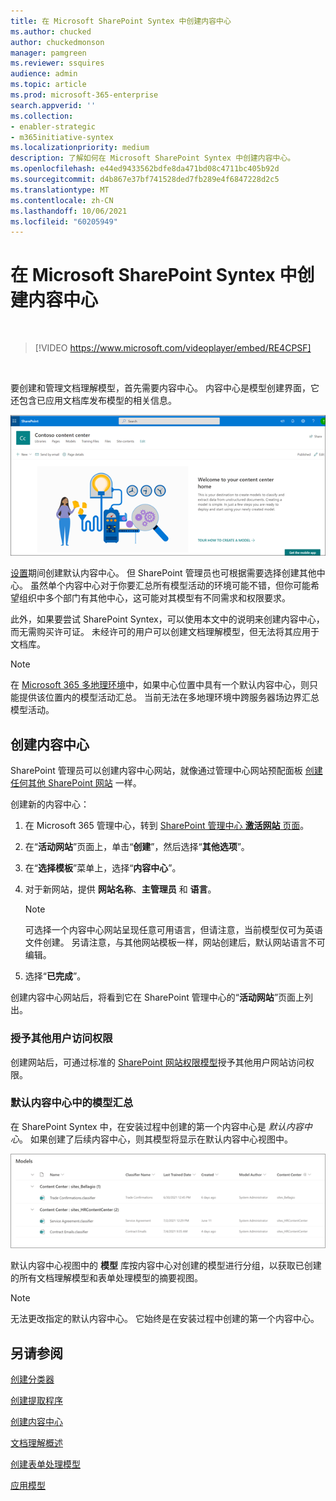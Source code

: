 ```yaml
---
title: 在 Microsoft SharePoint Syntex 中创建内容中心
ms.author: chucked
author: chuckedmonson
manager: pamgreen
ms.reviewer: ssquires
audience: admin
ms.topic: article
ms.prod: microsoft-365-enterprise
search.appverid: ''
ms.collection:
- enabler-strategic
- m365initiative-syntex
ms.localizationpriority: medium
description: 了解如何在 Microsoft SharePoint Syntex 中创建内容中心。
ms.openlocfilehash: e44ed9433562bdfe8da471bd08c4711bc405b92d
ms.sourcegitcommit: d4b867e37bf741528ded7fb289e4f6847228d2c5
ms.translationtype: MT
ms.contentlocale: zh-CN
ms.lasthandoff: 10/06/2021
ms.locfileid: "60205949"
---
```

# <a name="create-a-content-center-in-microsoft-sharepoint-syntex"></a>在 Microsoft SharePoint Syntex 中创建内容中心


</br>

> [!VIDEO https://www.microsoft.com/videoplayer/embed/RE4CPSF]

</br>

要创建和管理文档理解模型，首先需要内容中心。 内容中心是模型创建界面，它还包含已应用文档库发布模型的相关信息。

   ![选择文档库。](../media/content-understanding/content-center-page.png)

[设置](set-up-content-understanding.md)期间创建默认内容中心。 但 SharePoint 管理员也可根据需要选择创建其他中心。 虽然单个内容中心对于你要汇总所有模型活动的环境可能不错，但你可能希望组织中多个部门有其他中心，这可能对其模型有不同需求和权限要求。

此外，如果要尝试 SharePoint Syntex，可以使用本文中的说明来创建内容中心，而无需购买许可证。 未经许可的用户可以创建文档理解模型，但无法将其应用于文档库。

> [!NOTE]
> 在 [Microsoft 365 多地理环境](../enterprise/microsoft-365-multi-geo.md)中，如果中心位置中具有一个默认内容中心，则只能提供该位置内的模型活动汇总。 当前无法在多地理环境中跨服务器场边界汇总模型活动。 

## <a name="create-a-content-center"></a>创建内容中心

SharePoint 管理员可以创建内容中心网站，就像通过管理中心网站预配面板 [创建任何其他 SharePoint 网站](/sharepoint/create-site-collection) 一样。

创建新的内容中心：

1. 在 Microsoft 365 管理中心，转到 [SharePoint 管理中心 **激活网站** 页面](https://admin.microsoft.com/sharepoint?page=siteManagement&modern=true)。

2. 在“**活动网站**”页面上，单击“**创建**”，然后选择“**其他选项**”。

3. 在“**选择模板**”菜单上，选择“**内容中心**”。

4. 对于新网站，提供 **网站名称**、**主管理员** 和 **语言**。</br>

   > [!NOTE] 
   > 可选择一个内容中心网站呈现任意可用语言，但请注意，当前模型仅可为英语文件创建。 另请注意，与其他网站模板一样，网站创建后，默认网站语言不可编辑。

5. 选择“**已完成**”。
 
创建内容中心网站后，将看到它在 SharePoint 管理中心的“**活动网站**”页面上列出。 

### <a name="give-access-to-additional-users"></a>授予其他用户访问权限
 
创建网站后，可通过标准的 [SharePoint 网站权限模型](/sharepoint/modern-experience-sharing-permissions)授予其他用户网站访问权限。

### <a name="roll-up-of-models-in-the-default-content-center"></a>默认内容中心中的模型汇总

在 SharePoint Syntex 中，在安装过程中创建的第一个内容中心是 *默认内容中心*。 如果创建了后续内容中心，则其模型将显示在默认内容中心视图中。

![默认内容中心中模型库的屏幕截图。](../media/content-understanding/model-library-default-content-center.png)

默认内容中心视图中的 **模型** 库按内容中心对创建的模型进行分组，以获取已创建的所有文档理解模型和表单处理模型的摘要视图。

> [!NOTE]
> 无法更改指定的默认内容中心。 它始终是在安装过程中创建的第一个内容中心。 

## <a name="see-also"></a>另请参阅
[创建分类器](create-a-classifier.md)

[创建提取程序](create-an-extractor.md)

[创建内容中心](create-a-content-center.md)

[文档理解概述](document-understanding-overview.md)

[创建表单处理模型](create-a-form-processing-model.md)

[应用模型](apply-a-model.md)